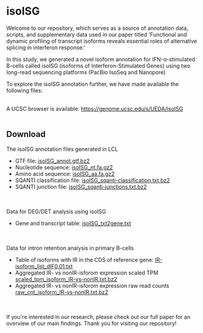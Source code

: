 # isoISG
Welcome to our repository, which serves as a source of annotation data, scripts, and supplementary data used in our paper titled 'Functional and dynamic profiling of transcript isoforms reveals essential roles of alternative splicing in interferon response.'

In this study, we generated a novel isoform annotation for IFN-α-stimulated B-cells called isoISG (isoforms of Interferon-Stimulated Genes) using two long-read sequencing platforms (PacBio IsoSeq and Nanopore)

To explore the isoISG annotation further, we have made available the following files:<br><br>

A UCSC browser is available: https://genome.ucsc.edu/s/UEDA/isoISG<br><br>


## Download
The isoISG annotation files generated in LCL
- GTF file: [isoISG_annot.gtf.bz2](https://drive.google.com/u/4/uc?id=1kFI3qG0Vw7UmQ0ZBjPIg_ywyhoOGo6AY&export=download)
- Nucleotide sequence: [isoISG_nt.fa.gz2](https://drive.google.com/u/4/uc?id=1PtJjRlbOMu1S2FKIUlRC4VnsVWj7pdj2&export=download)
- Amino acid sequence: [isoISG_aa.fa.gz2](https://drive.google.com/u/4/uc?id=185qRJncPlqiT_u-yKvlWbB9n1nRijfk7&export=download)
- SQANTI classification file: [isoISG_sqanti-classification.txt.bz2](https://drive.google.com/u/4/uc?id=1D9037FZ3P-0va6guvpDL-wVvTETwA5aK&export=download)
- SQANTI junction file: [isoISG_sqanti-junctions.txt.bz2](https://drive.google.com/u/4/uc?id=1Q4hk-w22he1ccR3sSEwjXqF5VD-inIir&export=download)<br><br><br>

Data for DEG/DET analysis using isoISG
- Gene and transcript table: [isoISG_txt2gene.txt](https://drive.google.com/u/4/uc?id=1aIW3gb2a-h9wG8vdlyZD7x6qzYOG3U1s&export=download)
<br><br><br>


Data for intron retention analysis in primary B-cells
- Table of isoforms with IR in the CDS of reference gene: [IR-isoform_list_dIF0.01.txt](https://drive.google.com/u/4/uc?id=1ml7gjelLKipXSAltvD9DBVTmScI-M-vv&export=download)
- Aggregated IR- vs nonIR-isforom expression scaled TPM [scaled_tpm_isoform_IR-vs-nonIR.txt.bz2](https://drive.google.com/u/4/uc?id=1thHXeQEjJpjN2EqEER5q33HVegR_UnoB&export=download)
- Aggregated IR- vs nonIR-isforom expression raw read counts [raw_cnt_isoform_IR-vs-nonIR.txt.bz2](https://drive.google.com/u/4/uc?id=1grLqm4agsESMz11JkHfqbp9yv-KtpAIZ&export=download)<br><br><br>


If you're interested in our research, please check out our full paper for an overview of our main findings. Thank you for visiting our repository!


